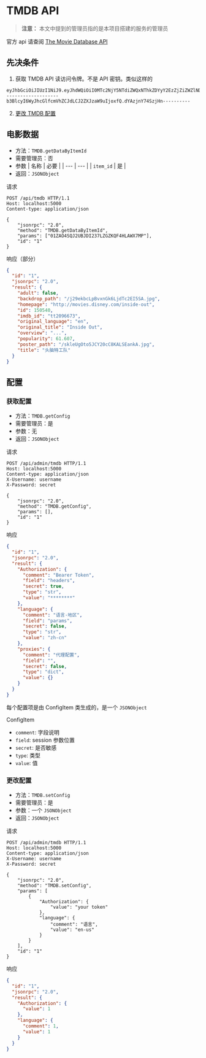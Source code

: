 # TMDB API

> **注意：**
> 本文中提到的管理员指的是本项目搭建的服务的管理员

官方 api 请查阅 [The Movie Database API](https://developers.themoviedb.org/3/getting-started/introduction)

## 先决条件

1. 获取 TMDB API 读访问令牌。不是 API 密钥。类似这样的

```text
eyJhbGciOiJIUzI1NiJ9.eyJhdWQiOiI0MTc2NjY5NTdiZWQxNThkZDYyY2EzZjZiZWZlNDI5NCIsInN1YiI6IjVkOTUyNTc4MjljNjI2--------------------b3BlcyI6WyJhcGlfcmVhZCJdLCJ2ZXJzaW9uIjoxfQ.dYAzjnY74SzjHn----------
```

2. [更改 TMDB 配置](#更改配置)

## 电影数据

- 方法：`TMDB.getDataByItemId`
- 需要管理员：否
- 参数
  | 名称 | 必要 |
  | --- | --- |
  | `item_id` | 是 |
- 返回：`JSONObject`

请求

```http
POST /api/tmdb HTTP/1.1
Host: localhost:5000
Content-type: application/json

{
    "jsonrpc": "2.0",
    "method": "TMDB.getDataByItemId",
    "params": ["01ZAO4SQJ2UBJDI237LZGZKQF4HLAWX7MP"],
    "id": "1"
}
```

响应（部分）

```json
{
  "id": "1",
  "jsonrpc": "2.0",
  "result": {
    "adult": false,
    "backdrop_path": "/j29ekbcLpBvxnGk6LjdTc2EI5SA.jpg",
    "homepage": "http://movies.disney.com/inside-out",
    "id": 150540,
    "imdb_id": "tt2096673",
    "original_language": "en",
    "original_title": "Inside Out",
    "overview": "...",
    "popularity": 61.607,
    "poster_path": "/skleUgOto5JCY20cC8KALSEankA.jpg",
    "title": "头脑特工队"
  }
}
```

## 配置

### 获取配置

- 方法：`TMDB.getConfig`
- 需要管理员：是
- 参数：无
- 返回：`JSONObject`

请求

```http
POST /api/admin/tmdb HTTP/1.1
Host: localhost:5000
Content-type: application/json
X-Username: username
X-Password: secret

{
    "jsonrpc": "2.0",
    "method": "TMDB.getConfig",
    "params": [],
    "id": "1"
}
```

响应

```json
{
  "id": "1",
  "jsonrpc": "2.0",
  "result": {
    "Authorization": {
      "comment": "Bearer Token",
      "field": "headers",
      "secret": true,
      "type": "str",
      "value": "********"
    },
    "language": {
      "comment": "语言-地区",
      "field": "params",
      "secret": false,
      "type": "str",
      "value": "zh-cn"
    },
    "proxies": {
      "comment": "代理配置",
      "field": "",
      "secret": false,
      "type": "dict",
      "value": {}
    }
  }
}
```

每个配置项是由 ConfigItem 类生成的，是一个 `JSONObject`

ConfigItem

- `comment`: 字段说明
- `field`: session 参数位置
- `secret`: 是否敏感
- `type`: 类型
- `value`: 值

### 更改配置

- 方法：`TMDB.setConfig`
- 需要管理员：是
- 参数：一个 `JSONObject`
- 返回：`JSONObject`

请求

```http
POST /api/admin/tmdb HTTP/1.1
Host: localhost:5000
Content-type: application/json
X-Username: username
X-Password: secret

{
    "jsonrpc": "2.0",
    "method": "TMDB.setConfig",
    "params": [
        {
            "Authorization": {
                "value": "your token"
            },
            "language": {
                "comment": "语言",
                "value": "en-us"
            }
        }
    ],
    "id": "1"
}
```

响应

```json
{
  "id": "1",
  "jsonrpc": "2.0",
  "result": {
    "Authorization": {
      "value": 1
    },
    "language": {
      "comment": 1,
      "value": 1
    }
  }
}
```
